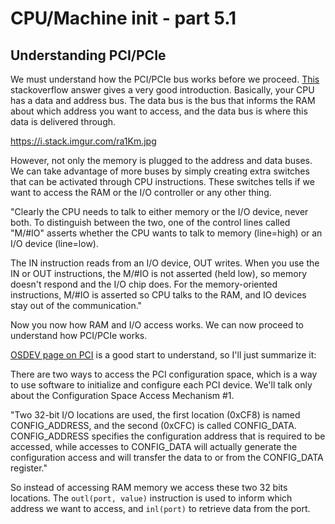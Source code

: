 CPU/Machine init - part 5.1
================================================================================

Understanding PCI/PCIe
--------------------------------------------------------------------------------

We must understand how the PCI/PCIe bus works before we proceed. [This](https://stackoverflow.com/a/3215958/6655884) stackoverflow answer gives a very good introduction. Basically, your CPU has a data and address bus. The data bus is the bus that informs the RAM about which address you want to access, and the data bus is where this data is delivered through.

https://i.stack.imgur.com/ra1Km.jpg

However, not only the memory is plugged to the address and data buses. We can take advantage of more buses by simply creating extra switches that can be activated through CPU instructions. These switches tells if we want to access the RAM or the I/O controller or any other thing.

"Clearly the CPU needs to talk to either memory or the I/O device, never both. To distinguish between the two, one of the control lines called "M/#IO" asserts whether the CPU wants to talk to memory (line=high) or an I/O device (line=low).

The IN instruction reads from an I/O device, OUT writes. When you use the IN or OUT instructions, the M/#IO is not asserted (held low), so memory doesn't respond and the I/O chip does. For the memory-oriented instructions, M/#IO is asserted so CPU talks to the RAM, and IO devices stay out of the communication."

Now you now how RAM and I/O access works. We can now proceed to understand how PCI/PCIe works.

[OSDEV page on PCI](https://wiki.osdev.org/PCI#Memory_Mapped_PCI_Configuration_Space_Access) is a good start to understand, so I'll just summarize it:

There are two ways to access the PCI configuration space, which is a way to use software to initialize and configure each PCI device. We'll talk only about the Configuration Space Access Mechanism #1. 

"Two 32-bit I/O locations are used, the first location (0xCF8) is named CONFIG_ADDRESS, and the second (0xCFC) is called CONFIG_DATA. CONFIG_ADDRESS specifies the configuration address that is required to be accessed, while accesses to CONFIG_DATA will actually generate the configuration access and will transfer the data to or from the CONFIG_DATA register."

So instead of accessing RAM memory we access these two 32 bits locations. The `outl(port, value)`  instruction is used to inform which address we want to access, and `inl(port)` to retrieve data from the port. 
